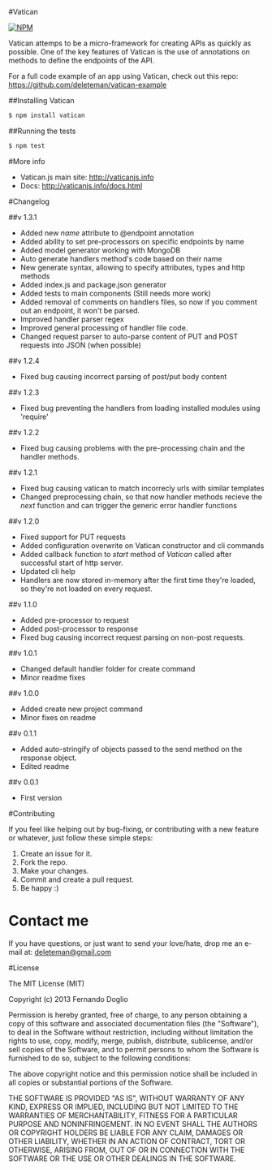 #Vatican

[![NPM](https://nodei.co/npm/vatican.png?downloads=true&stars=true)](https://nodei.co/npm/vatican/)

Vatican attemps to be a micro-framework for creating APIs as quickly as possible.
One of the key features of Vatican is the use of annotations on methods to define the endpoints of the API.

For a full code example of an app using Vatican, check out this repo: https://github.com/deleteman/vatican-example

##Installing Vatican

```bash
$ npm install vatican
```
##Running the tests

```bash
$ npm test
```
#More info

+ Vatican.js main site: http://vaticanjs.info
+ Docs: http://vaticanjs.info/docs.html

#Changelog

##v 1.3.1

+ Added new _name_ attribute to @endpoint annotation
+ Added ability to set pre-processors on specific endpoints by name
+ Added model generator working with MongoDB 
+ Auto generate handlers method's code based on their name
+ New generate syntax, allowing to specify attributes, types and http methods
+ Added index.js and package.json generator
+ Added tests to main components (Still needs more work)
+ Added removal of comments on handlers files, so now if you comment out an endpoint, it won't be parsed.
+ Improved handler parser regex 
+ Improved general processing of handler file code.
+ Changed request parser to auto-parse content of PUT and POST requests into JSON (when possible)

##v 1.2.4

+ Fixed bug causing incorrect parsing of post/put body content

##v 1.2.3

+ Fixed bug preventing the handlers from loading installed modules using 'require'


##v 1.2.2

+ Fixed bug causing problems with the pre-processing chain and the handler methods.

##v 1.2.1

+ Fixed bug causing vatican to match incorrecly urls with similar templates
+ Changed preprocessing chain, so that now handler methods recieve the _next_ function and can trigger the generic error handler functions

##v 1.2.0

+ Fixed support for PUT requests
+ Added configuration overwrite on Vatican constructor and cli commands
+ Added callback function to _start_ method of _Vatican_ called after successful start of http server.
+ Updated cli help
+ Handlers are now stored in-memory after the first time they're loaded, so they're not loaded on every request.

##v 1.1.0

+ Added pre-processor to request
+ Added post-processor to response
+ Fixed bug causing incorrect request parsing on non-post requests.

##v 1.0.1

+ Changed default handler folder for create command
+ Minor readme fixes

##v 1.0.0

+ Added create new project command
+ Minor fixes on readme

##v 0.1.1

+ Added auto-stringify of objects passed to the send method on the response object.
+ Edited readme

##v 0.0.1

+ First version


#Contributing

If you feel like helping out by bug-fixing, or contributing with a new feature or whatever, just follow these simple steps:

1. Create an issue for it.
2. Fork the repo.
3. Make your changes.
4. Commit and create a pull request.
5. Be happy :)

# Contact me

If you have questions, or just want to send your love/hate, drop me an e-mail at: deleteman@gmail.com

#License

The MIT License (MIT)

Copyright (c) 2013 Fernando Doglio

Permission is hereby granted, free of charge, to any person obtaining a copy of this software and associated documentation files (the "Software"), to deal in the Software without restriction, including without limitation the rights to use, copy, modify, merge, publish, distribute, sublicense, and/or sell copies of the Software, and to permit persons to whom the Software is furnished to do so, subject to the following conditions:

The above copyright notice and this permission notice shall be included in all copies or substantial portions of the Software.

THE SOFTWARE IS PROVIDED "AS IS", WITHOUT WARRANTY OF ANY KIND, EXPRESS OR IMPLIED, INCLUDING BUT NOT LIMITED TO THE WARRANTIES OF MERCHANTABILITY, FITNESS FOR A PARTICULAR PURPOSE AND NONINFRINGEMENT. IN NO EVENT SHALL THE AUTHORS OR COPYRIGHT HOLDERS BE LIABLE FOR ANY CLAIM, DAMAGES OR OTHER LIABILITY, WHETHER IN AN ACTION OF CONTRACT, TORT OR OTHERWISE, ARISING FROM, OUT OF OR IN CONNECTION WITH THE SOFTWARE OR THE USE OR OTHER DEALINGS IN THE SOFTWARE.
	
